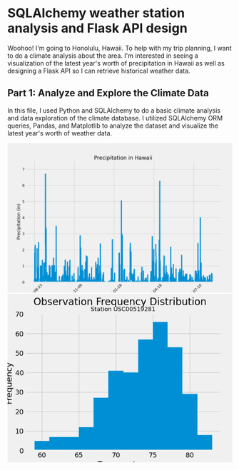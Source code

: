 # SQLAlchemy weather station analysis and Flask API design
Woohoo! I'm going to Honolulu, Hawaii. To help with my trip planning, I want to do a climate analysis about the area. I'm interested in seeing a visualization of the latest year's worth of precipitation in Hawaii as well as designing a Flask API so I can retrieve historical weather data.

## Part 1: Analyze and Explore the Climate Data
In this file, I used Python and SQLAlchemy to do a basic climate analysis and data exploration of the climate database. I utilized SQLAlchemy ORM queries, Pandas, and Matplotlib to analyze the dataset and visualize the latest year's worth of weather data.

![Precipitation Plot](https://github.com/emilyneaville/sqlalchemy-challenge/blob/main/Climate%20Analysis/Figure%20outputs/prcp_hawaii.png)
![TOBS Dist](https://github.com/emilyneaville/sqlalchemy-challenge/blob/main/Climate%20Analysis/Figure%20outputs/tobs_dist.png)
